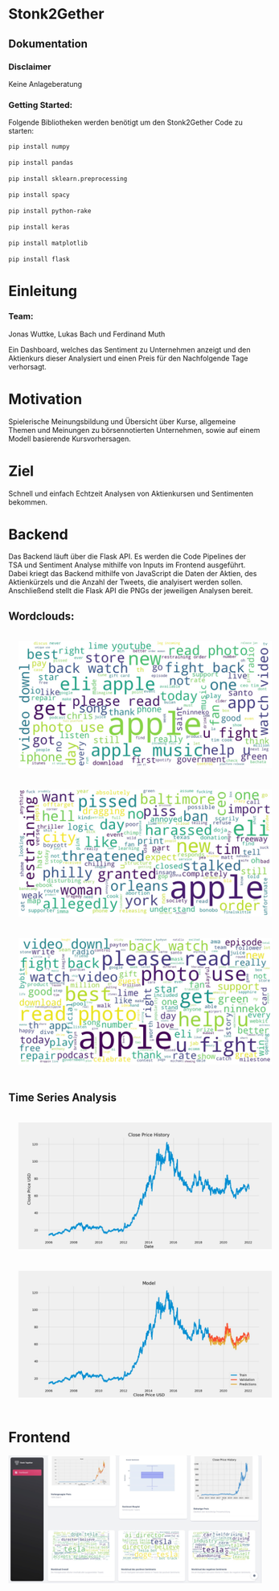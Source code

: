 # Stonk2Gether

## Dokumentation
### Disclaimer
Keine Anlageberatung

### Getting Started: 

Folgende Bibliotheken werden benötigt um den Stonk2Gether Code zu starten:
```
pip install numpy

pip install pandas

pip install sklearn.preprocessing

pip install spacy

pip install python-rake

pip install keras

pip install matplotlib

pip install flask
```

# Einleitung

### Team:
Jonas Wuttke, Lukas Bach und Ferdinand Muth

Ein Dashboard, welches das Sentiment zu Unternehmen anzeigt und den Aktienkurs dieser Analysiert und einen Preis für den Nachfolgende Tage verhorsagt.

# Motivation
Spielerische Meinungsbildung und Übersicht über Kurse, allgemeine Themen und Meinungen zu börsennotierten Unternehmen, sowie auf einem Modell basierende Kursvorhersagen.

# Ziel

Schnell und einfach Echtzeit Analysen von Aktienkursen und Sentimenten bekommen.

# Backend

Das Backend läuft über die Flask API. 
Es werden die Code Pipelines der TSA und Sentiment Analyse mithilfe von Inputs im Frontend ausgeführt. 
Dabei kriegt das Backend mithilfe von JavaScript die Daten der Aktien, des Aktienkürzels und die Anzahl der Tweets, die analyisert werden sollen.
Anschließend stellt die Flask API die PNGs der jeweiligen Analysen bereit.

## Wordclouds:

<img src="./assets/apple_1.jpeg" alt="Frontend" title="Frontend" style= "padding: 20px"/>
<img src="./assets/apple_2.jpeg" alt="Frontend" title="Frontend" style= "padding: 20px"/>
<img src="./assets/apple_3.jpeg" alt="Frontend" title="Frontend" style= "padding: 20px"/>

## Time Series Analysis

<img src="./assets/price_hist.jpeg" alt="price hist" title="Price History" style= "padding: 20px"/>
<img src="./assets/pred_price.jpeg" alt="pred price" title="Predicted Price" style= "padding: 20px"/>

# Frontend


<img src="./assets/frontend.jpeg" alt="Frontend" title="Frontend" />

